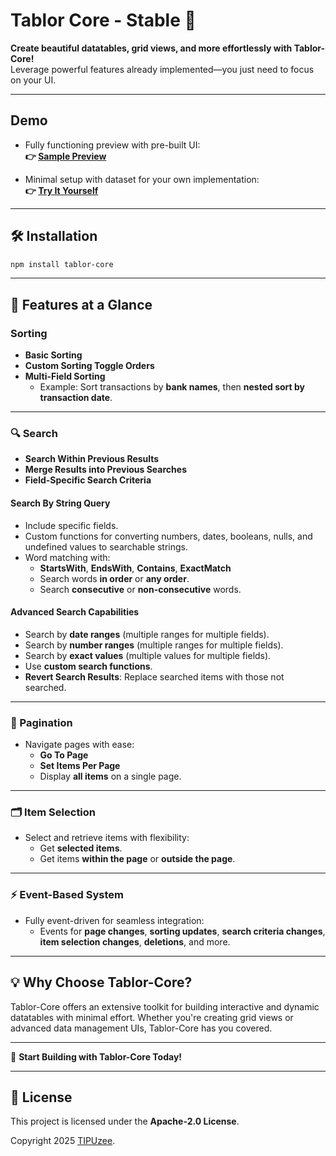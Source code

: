 # Tablor Core - Stable 🌟

**Create beautiful datatables, grid views, and more effortlessly with Tablor-Core!**  
Leverage powerful features already implemented—you just need to focus on your UI.

--- 

## Demo

- Fully functioning preview with pre-built UI:  
  **👉 [Sample Preview](https://stackblitz.com/github/TIPUzee/tablor-core-demo/tree/beta/simple?file=src%2Fapp%2Fapp.component.ts)**

- Minimal setup with dataset for your own implementation:  
  **👉 [Try It Yourself](https://stackblitz.com/github/TIPUzee/tablor-core-demo/tree/master?file=src%2Fapp%2Fapp.component.ts)**

---

## 🛠️ Installation

```bash
npm install tablor-core
```

---

## 🚀 Features at a Glance

### Sorting

- **Basic Sorting**
- **Custom Sorting Toggle Orders**
- **Multi-Field Sorting**
    - Example: Sort transactions by **bank names**, then **nested sort by transaction date**.

---

### 🔍 Search

- **Search Within Previous Results**
- **Merge Results into Previous Searches**
- **Field-Specific Search Criteria**

#### **Search By String Query**

- Include specific fields.
- Custom functions for converting numbers, dates, booleans, nulls, and undefined values to searchable strings.
- Word matching with:
    - **StartsWith**, **EndsWith**, **Contains**, **ExactMatch**
    - Search words **in order** or **any order**.
    - Search **consecutive** or **non-consecutive** words.

#### **Advanced Search Capabilities**

- Search by **date ranges** (multiple ranges for multiple fields).
- Search by **number ranges** (multiple ranges for multiple fields).
- Search by **exact values** (multiple values for multiple fields).
- Use **custom search functions**.
- **Revert Search Results**: Replace searched items with those not searched.

---

### 📖 Pagination

- Navigate pages with ease:
    - **Go To Page**
    - **Set Items Per Page**
    - Display **all items** on a single page.

---

### 🗂️ Item Selection

- Select and retrieve items with flexibility:
    - Get **selected items**.
    - Get items **within the page** or **outside the page**.

---

### ⚡ Event-Based System

- Fully event-driven for seamless integration:
    - Events for **page changes**, **sorting updates**, **search criteria changes**, **item selection changes**, **deletions**, and more.

---

## 💡 Why Choose Tablor-Core?

Tablor-Core offers an extensive toolkit for building interactive and dynamic datatables with minimal effort. Whether you're creating grid views or advanced data management UIs, Tablor-Core has you covered.

---

🔗 **Start Building with Tablor-Core Today!**

--- 

## 📄 License

This project is licensed under the **Apache-2.0 License**.

Copyright 2025 [TIPUzee](https://github.com/TIPUzee).

